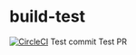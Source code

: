# build-test
[![CircleCI](https://circleci.com/gh/lokst/build-test.svg?style=svg)](https://circleci.com/gh/lokst/build-test)
Test commit
Test PR
